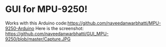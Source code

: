 # GUI for MPU-9250!
Works with this Arduino code:https://github.com/naveedanwarbhatti/MPU-9250-Arduino
Here is the screenshot: https://github.com/naveedanwarbhatti/GUI_MPU-9250/blob/master/Capture.JPG
